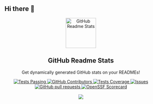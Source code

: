 ## Hi there 👋

<!--
**1arslan/1arslan** is a ✨ _special_ ✨ repository because its `README.md` (this file) appears on your GitHub profile.

Here are some ideas to get you started:

- 🔭 I’m currently working on ...
- 🌱 I’m currently learning ...
- 👯 I’m looking to collaborate on ...
- 🤔 I’m looking for help with ...
- 💬 Ask me about ...
- 📫 How to reach me: ...
- 😄 Pronouns: ...
- ⚡ Fun fact: ...
-->



<p align="center">
 <img width="100px" src="https://res.cloudinary.com/1arslan/image/upload/v1594908242/logo_ccswme.svg" align="center" alt="GitHub Readme Stats" />
 <h2 align="center">GitHub Readme Stats</h2>
 <p align="center">Get dynamically generated GitHub stats on your READMEs!</p>
</p>
  <p align="center">
    <a href="https://github.com/1arslan/github-readme-stats/actions">
      <img alt="Tests Passing" src="https://github.com/1arslan/github-readme-stats/workflows/Test/badge.svg" />
    </a>
    <a href="https://github.com/1arslan/github-readme-stats/graphs/contributors">
      <img alt="GitHub Contributors" src="https://img.shields.io/github/contributors/1arslan/github-readme-stats" />
    </a>
    <a href="https://codecov.io/gh/1arslan/github-readme-stats">
      <img alt="Tests Coverage" src="https://codecov.io/gh/1arslan/github-readme-stats/branch/master/graph/badge.svg" />
    </a>
    <a href="https://github.com/1arslan/github-readme-stats/issues">
      <img alt="Issues" src="https://img.shields.io/github/issues/1arslan/github-readme-stats?color=0088ff" />
    </a>
    <a href="https://github.com/anuraghazra/github-readme-stats/pulls">
      <img alt="GitHub pull requests" src="https://img.shields.io/github/issues-pr/anuraghazra/github-readme-stats?color=0088ff" />
    </a>
    <a href="https://securityscorecards.dev/viewer/?uri=github.com/anuraghazra/github-readme-stats">
      <img alt="OpenSSF Scorecard" src="https://api.securityscorecards.dev/projects/github.com/anuraghazra/github-readme-stats/badge" />
    </a>
    <br />
    <br />
    <a href="https://vercel.com?utm\_source=github\_readme\_stats\_team\&utm\_campaign=oss">
      <img src="./powered-by-vercel.svg"/>
    </a>
  </p>

